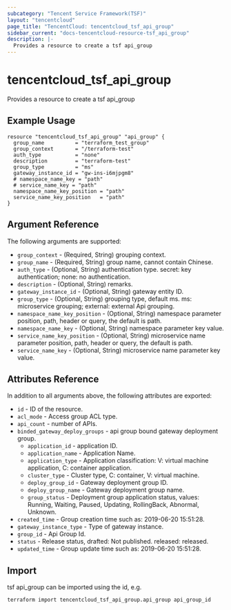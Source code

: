 ```yaml
---
subcategory: "Tencent Service Framework(TSF)"
layout: "tencentcloud"
page_title: "TencentCloud: tencentcloud_tsf_api_group"
sidebar_current: "docs-tencentcloud-resource-tsf_api_group"
description: |-
  Provides a resource to create a tsf api_group
---
```


# tencentcloud_tsf_api_group

Provides a resource to create a tsf api_group

## Example Usage

```hcl
resource "tencentcloud_tsf_api_group" "api_group" {
  group_name          = "terraform_test_group"
  group_context       = "/terraform-test"
  auth_type           = "none"
  description         = "terraform-test"
  group_type          = "ms"
  gateway_instance_id = "gw-ins-i6mjpgm8"
  # namespace_name_key = "path"
  # service_name_key = "path"
  namespace_name_key_position = "path"
  service_name_key_position   = "path"
}
```

## Argument Reference

The following arguments are supported:

* `group_context` - (Required, String) grouping context.
* `group_name` - (Required, String) group name, cannot contain Chinese.
* `auth_type` - (Optional, String) authentication type. secret: key authentication; none: no authentication.
* `description` - (Optional, String) remarks.
* `gateway_instance_id` - (Optional, String) gateway entity ID.
* `group_type` - (Optional, String) grouping type, default ms. ms: microservice grouping; external: external Api grouping.
* `namespace_name_key_position` - (Optional, String) namespace parameter position, path, header or query, the default is path.
* `namespace_name_key` - (Optional, String) namespace parameter key value.
* `service_name_key_position` - (Optional, String) microservice name parameter position, path, header or query, the default is path.
* `service_name_key` - (Optional, String) microservice name parameter key value.

## Attributes Reference

In addition to all arguments above, the following attributes are exported:

* `id` - ID of the resource.
* `acl_mode` - Access group ACL type.
* `api_count` - number of APIs.
* `binded_gateway_deploy_groups` - api group bound gateway deployment group.
  * `application_id` - application ID.
  * `application_name` - Application Name.
  * `application_type` - Application classification: V: virtual machine application, C: container application.
  * `cluster_type` - Cluster type, C: container, V: virtual machine.
  * `deploy_group_id` - Gateway deployment group ID.
  * `deploy_group_name` - Gateway deployment group name.
  * `group_status` - Deployment group application status, values: Running, Waiting, Paused, Updating, RollingBack, Abnormal, Unknown.
* `created_time` - Group creation time such as: 2019-06-20 15:51:28.
* `gateway_instance_type` - Type of gateway instance.
* `group_id` - Api Group Id.
* `status` - Release status, drafted: Not published. released: released.
* `updated_time` - Group update time such as: 2019-06-20 15:51:28.


## Import

tsf api_group can be imported using the id, e.g.

```
terraform import tencentcloud_tsf_api_group.api_group api_group_id
```

